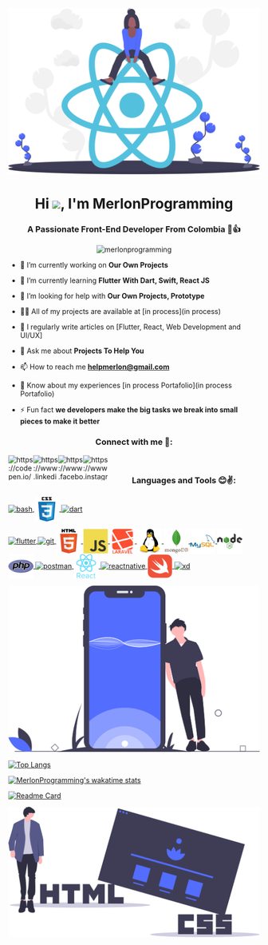 [![GitHub-Banner](react.svg)](https://github.com/MerlonProgramming/MerlonProgramming/blob/main/)

<h1 align="center">Hi <img src="https://media.giphy.com/media/hvRJCLFzcasrR4ia7z/giphy.gif" width="25px">, I'm MerlonProgramming</h1>
<h3 align="center">A Passionate Front-End Developer From Colombia 🤗👍</h3>

<p align="center"> <img src="https://komarev.com/ghpvc/?username=merlonprogramming&label=Profile%20views&color=0e75b6&style=flat" alt="merlonprogramming" /> </p>

- 🔭 I’m currently working on **Our Own Projects**

- 🌱 I’m currently learning **Flutter With Dart, Swift, React JS**

- 🤝 I’m looking for help with **Our Own Projects, Prototype**

- 👨‍💻 All of my projects are available at [in process](in process)

- 📝 I regularly write articles on [Flutter, React, Web Development and UI/UX]

- 💬 Ask me about **Projects To Help You**

- 📫 How to reach me **helpmerlon@gmail.com**

- 📄 Know about my experiences [in process Portafolio](in process Portafolio)

- ⚡ Fun fact **we developers make the big tasks we break into small pieces to make it better**

<h3 align="center">Connect with me 🤗:</h3>
<p align="left"><a href="https://codepen.io/https://codepen.io/merlonprogramming" target="blank"><img align="left" src="https://cdn.jsdelivr.net/npm/simple-icons@3.0.1/icons/codepen.svg" alt="https://codepen.io/merlonprogramming" height="50" width="50" /></a>
<a href="https://linkedin.com/in/https://www.linkedin.com/in/marlon-steven-desarrollador-web-mobil-developer-design/" target="blank"><img align="left" src="https://cdn.jsdelivr.net/npm/simple-icons@3.0.1/icons/linkedin.svg" alt="https://www.linkedin.com/in/marlon-steven-desarrollador-web-mobil-developer-design/" height="50" width="50" /></a>
<a href="https://fb.com/https://www.facebook.com/marlon.s.diazlopez/" target="blank"><img align="left" src="https://cdn.jsdelivr.net/npm/simple-icons@3.0.1/icons/facebook.svg" alt="https://www.facebook.com/marlon.s.diazlopez/" height="50" width="50" /></a>
<a href="https://instagram.com/https://www.instagram.com/merlonprogramming/" target="blank"><img align="left" src="https://cdn.jsdelivr.net/npm/simple-icons@3.0.1/icons/instagram.svg" alt="https://www.instagram.com/merlonprogramming/" height="50" width="50" /></a>

</p><br/>

<h3 align="center">Languages and Tools 😊✌:</h3>

<a href="https://www.gnu.org/software/bash/" target="_blank"> <img align="center" src="https://www.vectorlogo.zone/logos/gnu_bash/gnu_bash-icon.svg" alt="bash" width="50" height="50"/> </a>
<a href="https://www.w3schools.com/css/" target="_blank"> <img align="center" src="https://raw.githubusercontent.com/devicons/devicon/master/icons/css3/css3-original-wordmark.svg" alt="css3" width="50" height="50"/> </a>
<a href="https://dart.dev" target="_blank"> <img align="center" src="https://www.vectorlogo.zone/logos/dartlang/dartlang-icon.svg" alt="dart" width="50" height="50"/> </a>

<!-- <a href="https://firebase.google.com/" target="_blank"> <img align="center" src="https://www.vectorlogo.zone/logos/firebase/firebase-icon.svg" alt="firebase" width="50" height="50"/> </a> -->

<a href="https://flutter.dev" target="_blank"> <img align="center" src="https://www.vectorlogo.zone/logos/flutterio/flutterio-icon.svg" alt="flutter" width="50" height="50"/> </a>
<a href="https://git-scm.com/" target="_blank"> <img align="center" src="https://www.vectorlogo.zone/logos/git-scm/git-scm-icon.svg" alt="git" width="50" height="50"/> </a>
<a href="https://www.w3.org/html/" target="_blank"> <img align="center" src="https://raw.githubusercontent.com/devicons/devicon/master/icons/html5/html5-original-wordmark.svg" alt="html5" width="50" height="50"/> </a>
<a href="https://developer.mozilla.org/en-US/docs/Web/JavaScript" target="_blank"> <img align="center" src="https://raw.githubusercontent.com/devicons/devicon/master/icons/javascript/javascript-original.svg" alt="javascript" width="50" height="50"/> </a>
<a href="https://laravel.com/" target="_blank"> <img align="center" src="https://raw.githubusercontent.com/devicons/devicon/master/icons/laravel/laravel-plain-wordmark.svg" alt="laravel" width="50" height="50"/> </a>
<a href="https://www.linux.org/" target="_blank"> <img align="center" src="https://raw.githubusercontent.com/devicons/devicon/master/icons/linux/linux-original.svg" alt="linux" width="50" height="50"/> </a>
<a href="https://www.mongodb.com/" target="_blank"> <img align="center" src="https://raw.githubusercontent.com/devicons/devicon/master/icons/mongodb/mongodb-original-wordmark.svg" alt="mongodb" width="50" height="50"/> </a>
<a href="https://www.mysql.com/" target="_blank"> <img align="center" src="https://raw.githubusercontent.com/devicons/devicon/master/icons/mysql/mysql-original-wordmark.svg" alt="mysql" width="50" height="50"/> </a>
<a href="https://nodejs.org" target="_blank"> <img align="center" src="https://raw.githubusercontent.com/devicons/devicon/master/icons/nodejs/nodejs-original-wordmark.svg" alt="nodejs" width="50" height="50"/> </a>
<a href="https://www.php.net" target="_blank"> <img align="center" src="https://raw.githubusercontent.com/devicons/devicon/master/icons/php/php-original.svg" alt="php" width="50" height="50"/> </a>
<a href="https://postman.com" target="_blank"> <img align="center" src="https://www.vectorlogo.zone/logos/getpostman/getpostman-icon.svg" alt="postman" width="50" height="50"/> </a>
<a href="https://reactjs.org/" target="_blank"> <img align="center" src="https://raw.githubusercontent.com/devicons/devicon/master/icons/react/react-original-wordmark.svg" alt="react" width="50" height="50"/> </a>
<a href="https://reactnative.dev/" target="_blank"> <img align="center" src="https://reactnative.dev/img/header_logo.svg" alt="reactnative" width="50" height="50"/> </a>
<a href="https://developer.apple.com/swift/" target="_blank"> <img align="center" src="https://raw.githubusercontent.com/devicons/devicon/master/icons/swift/swift-original.svg" alt="swift" width="50" height="50"/> </a>
<a href="https://www.adobe.com/products/xd.html" target="_blank"> <img align="center" src="https://cdn.worldvectorlogo.com/logos/adobe-xd.svg" alt="xd" width="50" height="50"/> </a> </p>

[![GitHub-Banner-2](mobile.svg)](https://github.com/MerlonProgramming/MerlonProgramming/blob/main/)

[![Top Langs](https://github-readme-stats.vercel.app/api/top-langs/?username=MerlonProgramming&layout=compact)](https://github.com/MerlonProgramming/github-readme-stats)

[![MerlonProgramming's wakatime stats](https://github-readme-stats.vercel.app/api/wakatime?username=MerlonProgramming)](https://github.com/MerlonPogramming/github-readme-stats)

[![Readme Card](https://github-readme-stats.vercel.app/api/pin/?username=MerlonPogramming&repo=github-readme-stats)](https://github.com/MerlonPogramming/github-readme-stats)

[![GitHub-Banner-3](website.svg)](https://github.com/MerlonProgramming/MerlonProgramming/blob/main/)
